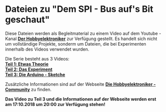 # Dateien zu "Dem SPI - Bus auf's Bit geschaut"
Diese Dateien werden als Begleitmaterial zu einem Video auf dem Youtube - Kanal [__Der Hobbyelektroniker__](https://www.youtube.com/c/HobbyelektronikerCh) zur Verfügung gestellt. Es handelt sich nicht um vollständige Projekte, sonderm um Dateien, die bei Experimenten innerhalb des Videos verwendet wurden.

Die Serie besteht aus 3 Videos:  
[__Teil 1: Etwas Theorie__](https://youtu.be/7uDo_Du5d9g)   
[__Teil 2: Das Experiment__](https://youtu.be/dmpgx7F-VlI)   
[__Teil 3: Die Arduino - Sketche__](https://youtu.be/FxLXZEykKjY)   

Zusätzliche Informationen sind auf der Webseite [__Die Hobbyelektroniker - Community__](https://community.hobbyelektroniker.ch) zu finden.

__Das Video zu Teil 3 und die Informationen auf der Webseite werden erst am 17:10.2018 um 20:00 zur Verfügung stehen!__
